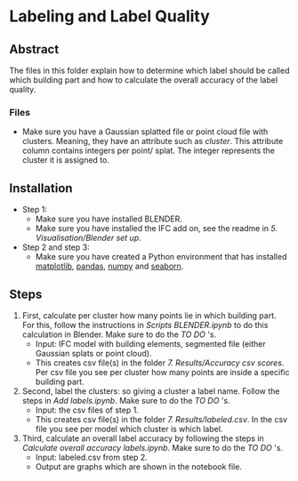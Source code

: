  # Labeling and Label Quality
<!-- Qiaorui Yang, Shawn Tew, Xiaduo Zhao, Walter Kahn, Marieke van Arnhem -->

## Abstract
The files in this folder explain how to determine which label should be called which building part and how to calculate the overall accuracy of the label quality.

### Files
- Make sure you have a Gaussian splatted file or point cloud file with clusters. Meaning, they have an attribute such as *cluster*. This attribute column contains integers per point/ splat. The integer represents the cluster it is assigned to.

## Installation
- Step 1:
  - Make sure you have installed BLENDER.
  - Make sure you have installed the IFC add on, see the readme in *5. Visualisation/Blender set up*.
- Step 2 and step 3:
  - Make sure you have created a Python environment that has installed [matplotlib](https://matplotlib.org/stable/install/index.html), [pandas](https://pandas.pydata.org/docs/getting_started/install.html), [numpy](https://numpy.org/install/) and [seaborn](https://pypi.org/project/seaborn/).

## Steps
1. First, calculate per cluster how many points lie in which building part. For this, follow the instructions in *Scripts BLENDER.ipynb* to do this calculation in Blender. Make sure to do the *TO DO* 's.
   - Input: IFC model with building elements, segmented file (either Gaussian splats or point cloud).
   - This creates csv file(s) in the folder *7. Results/Accuracy csv scores*. Per csv file you see per cluster how many points are inside a specific building part.
2. Second, label the clusters: so giving a cluster a label name. Follow the steps in *Add labels.ipynb*. Make sure to do the *TO DO* 's.
   - Input: the csv files of step 1.
   - This creates csv file(s) in the folder *7. Results/labeled.csv*. In the csv file you see per model which cluster is which label.
3. Third, calculate an overall label accuracy by following the steps in *Calculate overall accuracy labels.ipynb*. Make sure to do the *TO DO* 's.
   - Input: labeled.csv from step 2.
   - Output are graphs which are shown in the notebook file.

